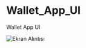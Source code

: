 # Wallet_App_UI

Wallet App UI

![Ekran Alıntısı](https://github.com/BilalSevinc16/Wallet_App_UI/assets/146417248/6ced837f-8c17-4f23-884c-78c1087fbc3e)
